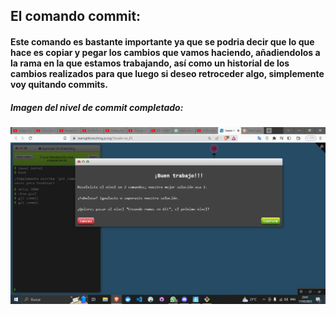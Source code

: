 ## El comando commit:

#### Este comando es bastante importante ya que se podria decir que lo que hace es copiar y pegar los cambios que vamos haciendo, añadiendolos a la rama en la que estamos trabajando, así como un historial de los cambios realizados para que luego si deseo retroceder algo, simplemente voy quitando commits.

##### Imagen del nivel de commit completado:
![Imagen del juego](/Captures/002.png)
